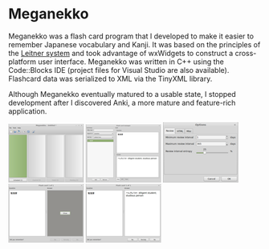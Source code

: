 <!-- +++
Area = "projects"
GitHub = "meganekko"
Layout = "page"
Tags = ["cpp", "japanese", "meganekko", "wxwidgets", "tinyxml", "gpl license"]
Description = "Flash card program I created and used prior to switching to Anki."
Collection = "ProjectsAbandoned"
+++ -->

# Meganekko

Meganekko was a flash card program that I developed to make it easier to remember Japanese vocabulary and Kanji. It was
based on the principles of the [Leitner system](http://en.wikipedia.org/wiki/Leitner_system) and took advantage of
wxWidgets to construct a cross-platform user interface. Meganekko was written in C++ using the Code::Blocks IDE (project
files for Visual Studio are also available). Flashcard data was serialized to XML via the TinyXML library.

Although Meganekko eventually matured to a usable state, I stopped development after I discovered Anki, a more mature
and feature-rich application.

[![Main window](img/main-thumb.png)](img/main.png)
[![Card editor](img/editor-thumb.png)](img/editor.png)
[![Options dialog](img/options-thumb.png)](img/options.png)
[![Flash card question](img/review1-thumb.png)](img/review1.png)
[![Flash card answer](img/review2-thumb.png)](img/review2.png)

